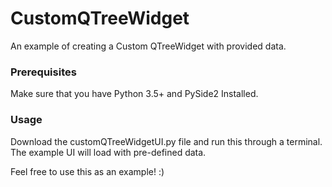 # CustomQTreeWidget
An example of creating a Custom QTreeWidget with provided data.

### Prerequisites
Make sure that you have Python 3.5+ and PySide2 Installed.

### Usage
Download the customQTreeWidgetUI.py file and run this through a terminal.
The example UI will load with pre-defined data.

Feel free to use this as an example! :) 
